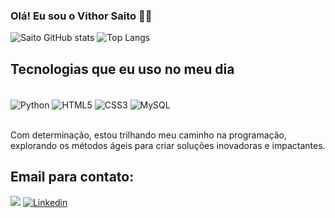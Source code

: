 ### Olá! Eu sou o Vithor Saito 🙋‍♂️

![Saito GitHub stats](https://github-readme-stats.vercel.app/api?username=DevVithor&show_icons=true&theme=tokyonight)
![Top Langs](https://github-readme-stats.vercel.app/api/top-langs/?username=&layout=compact)

## Tecnologias que eu uso no meu dia

<div style="display: inline_block"><br/>
  <img align="center" alt="Python" src="https://img.shields.io/badge/Python-14354C?style=for-the-badge&logo=python&logoColor=white">
  <img align="center" alt="HTML5" src="https://img.shields.io/badge/HTML5-E34F26?style=for-the-badge&logo=html5&logoColor=white">
  <img align="center" alt="CSS3" src="https://img.shields.io/badge/CSS3-1572B6?style=for-the-badge&logo=css3&logoColor=white">
  <img align="center" alt="MySQL" src="https://img.shields.io/badge/MySQL-00000F?style=for-the-badge&logo=mysql&logoColor=white">
</div><br/>

Com determinação, estou trilhando meu caminho na programação, explorando os métodos ágeis para criar soluções inovadoras e impactantes.

## Email para contato:

<a href = "mailto:vithorsaito2@gmail.com"><img src="https://img.shields.io/badge/-Gmail-D14836?style=for-the-badge&logo=gmail&logoColor=white" target="_blank"></a>
[![Linkedin](https://img.shields.io/badge/LinkedIn-0077B5?style=for-the-badge&logo=linkedin&logoColor=white)](https://www.linkedin.com/in/vithor-saito/)
